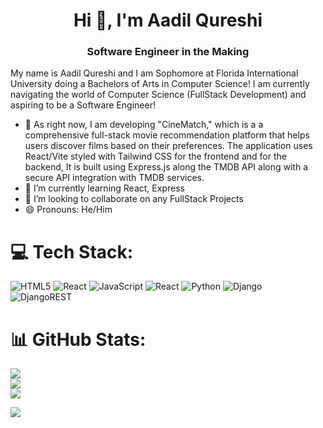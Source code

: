 <h1 align="center">Hi 👋, I'm Aadil Qureshi</h1>
<h3 align="center">Software Engineer in the Making</h3>
My name is Aadil Qureshi and I am Sophomore at Florida International University doing a Bachelors of Arts in Computer Science! I am currently navigating the world of Computer Science (FullStack Development) and aspiring to be a Software Engineer! 

- 🔭 As right now, I am developing "CineMatch," which is a a comprehensive full-stack movie recommendation platform that helps users discover films based on their preferences. The application uses React/Vite styled with Tailwind CSS for the frontend and for the backend, It is built using Express.js along the TMDB API along with a secure API integration with TMDB services.
- 🌱 I’m currently learning React, Express
- 👯 I’m looking to collaborate on any FullStack Projects
- 😄 Pronouns: He/Him


# 💻 Tech Stack:
![HTML5](https://img.shields.io/badge/html5-%23E34F26.svg?style=for-the-badge&logo=html5&logoColor=white) ![React](https://img.shields.io/badge/react-%2320232a.svg?style=for-the-badge&logo=react&logoColor=%2361DAFB) ![JavaScript](https://img.shields.io/badge/javascript-%23323330.svg?style=for-the-badge&logo=javascript&logoColor=%23F7DF1E) ![React](https://img.shields.io/badge/react-%2320232a.svg?style=for-the-badge&logo=react&logoColor=%2361DAFB) ![Python](https://img.shields.io/badge/python-3670A0?style=for-the-badge&logo=python&logoColor=ffdd54)
![Django](https://img.shields.io/badge/django-%23092E20.svg?style=for-the-badge&logo=django&logoColor=white) ![DjangoREST](https://img.shields.io/badge/DJANGO-REST-ff1709?style=for-the-badge&logo=django&logoColor=white&color=ff1709&labelColor=gray)
# 📊 GitHub Stats:
![](https://github-readme-stats.vercel.app/api?username=aadilq&theme=gruvbox&hide_border=false&include_all_commits=false&count_private=true)<br/>
![](https://github-readme-streak-stats.herokuapp.com/?user=aadilq&theme=gruvbox&hide_border=false)<br/>
![](https://github-readme-stats.vercel.app/api/top-langs/?username=aadilq&theme=gruvbox&hide_border=false&include_all_commits=false&count_private=true&layout=compact)


![](https://quotes-github-readme.vercel.app/api?type=horizontal&theme=radical)

<!-- Proudly created with GPRM ( https://gprm.itsvg.in ) -->

